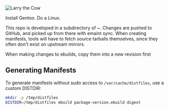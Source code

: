 ![Larry the Cow](https://wiki.gentoo.org/images/thumb/b/b8/Larry-nefarius-v2.svg/600px-Larry-nefarius-v2.svg.png)

Install Gentoo. Do a Linux.

This repo is developed in a subdirectory of ~. Changes are pushed to GitHub, and picked up from there with emaint sync. When creating manifests, tools will have to fetch source tarballs themselves, since they often don't exist on upstream mirrors.

When making changes to ebuilds, copy them into a new revision first

## Generating Manifests

To generate manifests without sudo access to `/var/cache/distfiles`, use a custom DISTDIR:

```bash
mkdir -p /tmp/distfiles
DISTDIR=/tmp/distfiles ebuild package-version.ebuild digest
```
